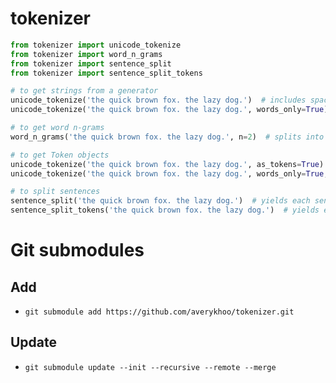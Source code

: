 #   tokenizer
```python
from tokenizer import unicode_tokenize
from tokenizer import word_n_grams
from tokenizer import sentence_split
from tokenizer import sentence_split_tokens

# to get strings from a generator
unicode_tokenize('the quick brown fox. the lazy dog.')  # includes spaces & punctuation
unicode_tokenize('the quick brown fox. the lazy dog.', words_only=True)

# to get word n-grams
word_n_grams('the quick brown fox. the lazy dog.', n=2)  # splits into sentences first so that n-grams don't span multiple sentences

# to get Token objects
unicode_tokenize('the quick brown fox. the lazy dog.', as_tokens=True)  # includes spaces & punctuation
unicode_tokenize('the quick brown fox. the lazy dog.', words_only=True, as_tokens=True)

# to split sentences
sentence_split('the quick brown fox. the lazy dog.')  # yields each sentence as a str
sentence_split_tokens('the quick brown fox. the lazy dog.')  # yields each sentence as a list of Token objects
```


#   Git submodules
##  Add
-   `git submodule add https://github.com/averykhoo/tokenizer.git`
##  Update
-   `git submodule update --init --recursive --remote --merge`
